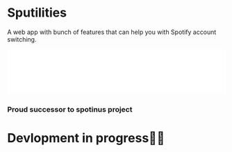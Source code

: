 # Sputilities

A web app with bunch of features that can help you with Spotify account switching.

![Logo-white](Assets/logo-white.png)

### Proud successor to spotinus project

# Devlopment in progress👨‍💻
